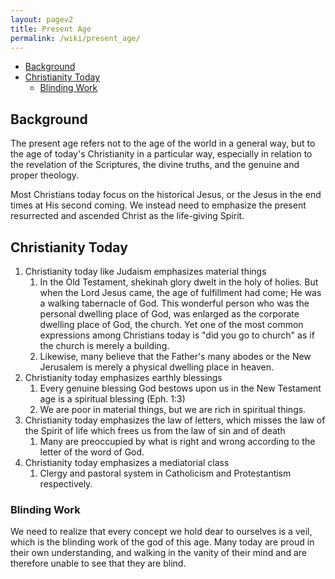 ```yaml
---
layout: pagev2
title: Present Age
permalink: /wiki/present_age/
---
```

- [Background](#background)
- [Christianity Today](#christianity-today)
  - [Blinding Work](#blinding-work)

## Background

The present age refers not to the age of the world in a general way, but to the age of today's Christianity in a particular way, especially in relation to the revelation of the Scriptures, the divine truths, and the genuine and proper theology.

Most Christians today focus on the historical Jesus, or the Jesus in the end times at His second coming. We instead need to emphasize the present resurrected and ascended Christ as the life-giving Spirit.

## Christianity Today

1. Christianity today like Judaism emphasizes material things
   1. In the Old Testament, shekinah glory dwelt in the holy of holies. But when the Lord Jesus came, the age of fulfillment had come; He was a walking tabernacle of God. This wonderful person who was the personal dwelling place of God, was enlarged as the corporate dwelling place of God, the church. Yet one of the most common expressions among Christians today is "did you go to church" as if the church is merely a building. 
   2. Likewise, many believe that the Father's many abodes or the New Jerusalem is merely a physical dwelling place in heaven.
2. Christianity today emphasizes earthly blessings
   1. Every genuine blessing God bestows upon us in the New Testament age is a spiritual blessing (Eph. 1:3)
   2. We are poor in material things, but we are rich in spiritual things.
3. Christianity today emphasizes the law of letters, which misses the law of the Spirit of life which frees us from the law of sin and of death
   1. Many are preoccupied by what is right and wrong according to the letter of the word of God. 
4. Christianity today emphasizes a mediatorial class
   1. Clergy and pastoral system in Catholicism and Protestantism respectively.

### Blinding Work

We need to realize that every concept we hold dear to ourselves is a veil, which is the blinding work of the god of this age. Many today are proud in their own understanding, and walking in the vanity of their mind and are therefore unable to see that they are blind.